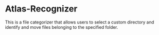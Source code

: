 # Atlas-Recognizer
This is a file categorizer that allows users to select a custom directory and identify and move files belonging to the specified folder.

